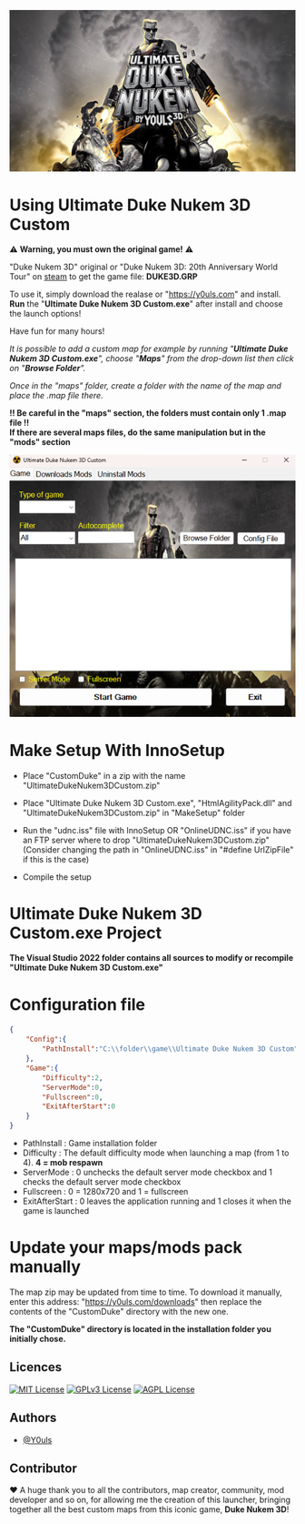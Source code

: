 ![screenshot](CustomDuke/cover/background.jpg "Ultimate Duke Nukem 3D Custom")

# Using Ultimate Duke Nukem 3D Custom

:warning: **Warning, you must own the original game!** :warning:

"Duke Nukem 3D" original or "Duke Nukem 3D: 20th Anniversary World Tour" on [steam](https://store.steampowered.com/app/434050/Duke_Nukem_3D_20th_Anniversary_World_Tour/) to get the game file: **DUKE3D.GRP**

To use it, simply download the realase or "https://y0uls.com" and install.\
**Run** the "**Ultimate Duke Nukem 3D Custom.exe**" after install and choose the launch options!

Have fun for many hours!

_It is possible to add a custom map for example by running "**Ultimate Duke Nukem 3D Custom.exe**", choose "**Maps**" from the drop-down list then click on "**Browse Folder**"._

_Once in the "maps" folder, create a folder with the name of the map and place the .map file there._

**!! Be careful in the "maps" section, the folders must contain only 1 .map file !!**\
**If there are several maps files, do the same manipulation but in the "mods" section**

![screenshot](MakeSetup/UDNC.png "Ultimate Duke Nukem 3D Custom")


# Make Setup With InnoSetup

- Place "CustomDuke" in a zip with the name "UltimateDukeNukem3DCustom.zip"

- Place "Ultimate Duke Nukem 3D Custom.exe", "HtmlAgilityPack.dll" and "UltimateDukeNukem3DCustom.zip" in "MakeSetup" folder

- Run the "udnc.iss" file with InnoSetup OR "OnlineUDNC.iss" if you have an FTP server where to drop "UltimateDukeNukem3DCustom.zip" (Consider changing the path in "OnlineUDNC.iss" in "#define UrlZipFile" if this is the case)

- Compile the setup


# Ultimate Duke Nukem 3D Custom.exe Project

**The Visual Studio 2022 folder contains all sources to modify or recompile "Ultimate Duke Nukem 3D Custom.exe"**

# Configuration file

```json
{
    "Config":{
        "PathInstall":"C:\\folder\\game\\Ultimate Duke Nukem 3D Custom"
    },
    "Game":{
        "Difficulty":2,
        "ServerMode":0,
        "Fullscreen":0,
        "ExitAfterStart":0
    }
}
```
- PathInstall : Game installation folder
- Difficulty : The default difficulty mode when launching a map (from 1 to 4). **4 = mob respawn**
- ServerMode : 0 unchecks the default server mode checkbox and 1 checks the default server mode checkbox
- Fullscreen : 0 = 1280x720 and 1 = fullscreen
- ExitAfterStart : 0 leaves the application running and 1 closes it when the game is launched


# Update your maps/mods pack manually

The map zip may be updated from time to time. To download it manually, enter this address: "https://y0uls.com/downloads" then replace the contents of the "CustomDuke" directory with the new one.

**The "CustomDuke" directory is located in the installation folder you initially chose.**


## Licences

[![MIT License](https://img.shields.io/badge/License-MIT-green.svg)](https://choosealicense.com/licenses/mit/)
[![GPLv3 License](https://img.shields.io/badge/License-GPL%20v3-yellow.svg)](https://opensource.org/licenses/)
[![AGPL License](https://img.shields.io/badge/license-AGPL-blue.svg)](http://www.gnu.org/licenses/agpl-3.0)


## Authors

- [@Y0uls](https://github.com/y0uls)


## Contributor

:heart: A huge thank you to all the contributors, map creator, community, mod developer and so on, for allowing me the creation of this launcher, bringing together all the best custom maps from this iconic game, **Duke Nukem 3D**!
